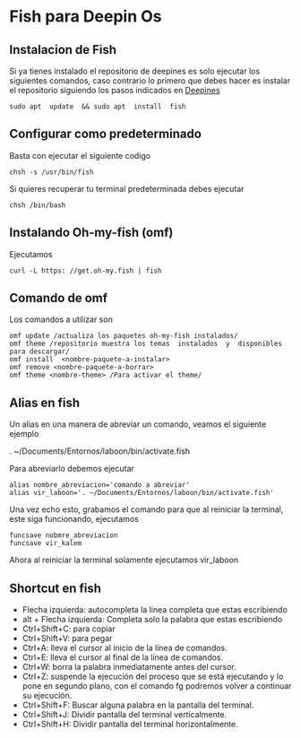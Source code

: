 # Fish para Deepin Os

## Instalacion de Fish

Si ya tienes instalado el repositorio de deepines es solo ejecutar los siguientes comandos, caso contrario lo primero que debes hacer es instalar el repositorio siguiendo los pasos indicados en [Deepines](https://xn--deepinenespaol-1nb.org/repositorio/)

~~~
sudo apt  update  && sudo apt  install  fish
~~~


## Configurar como predeterminado

Basta con ejecutar el siguiente codigo

~~~
chsh -s /usr/bin/fish
~~~
Si quieres recuperar tu terminal predeterminada debes ejecutar

~~~
chsh /bin/bash
~~~
## Instalando Oh-my-fish (omf)

Ejecutamos

~~~
curl -L https: //get.oh-my.fish | fish
~~~
## Comando de omf

Los comandos a utilizar son

~~~
omf update /actualiza los paquetes oh-my-fish instalados/
omf theme /repositorio muestra los temas  instalados  y  disponibles  para descargar/
omf install  <nombre-paquete-a-instalar>
omf remove <nombre-paquete-a-borrar>
omf theme <nombre-theme> /Para activar el theme/
~~~
## Alias en fish

Un alias en una manera de abreviar un comando, veamos el siguiente ejemplo

. ~/Documents/Entornos/laboon/bin/activate.fish

Para abreviarlo debemos ejecutar 
~~~
alias nombre_abreviacion='comando a abreviar'
alias vir_laboon='. ~/Documents/Entornos/laboon/bin/activate.fish'
~~~
Una vez echo esto, grabamos el comando para que al reiniciar la terminal, este siga funcionando, ejecutamos
~~~
funcsave nobmre_abreviacion
funcsave vir_kalem
~~~
Ahora al reiniciar la terminal solamente ejecutamos vir_laboon

## Shortcut en fish

- Flecha izquierda: autocompleta la linea completa que estas escribiendo
- alt + Flecha izquierda: Completa solo la palabra que estas escribiendo
- Ctrl+Shift+C:	para copiar 
- Ctrl+Shift+V: para pegar
- Ctrl+A: lleva el cursor al inicio de la línea de comandos.
- Ctrl+E: lleva el cursor al final de la línea de comandos.
- Ctrl+W: borra la palabra inmediatamente antes del cursor.
- Ctrl+Z: suspende la ejecución del proceso que se está ejecutando y lo pone en segundo plano, con el comando fg podremos volver a continuar su ejecución.
- Ctrl+Shift+F: Buscar alguna palabra en la pantalla del terminal.
- Ctrl+Shift+J: Dividir pantalla del terminal verticalmente.
- Ctrl+Shift+H: Dividir pantalla del terminal horizontalmente.
